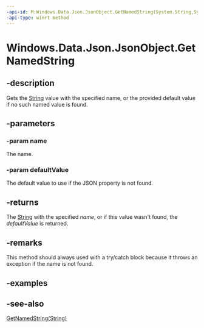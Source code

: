 ----api-id: M:Windows.Data.Json.JsonObject.GetNamedString(System.String,System.String)
-api-type: winrt method
---<!-- Method syntaxpublic string GetNamedString(System.String name, System.String defaultValue)--># Windows.Data.Json.JsonObject.GetNamedString## -descriptionGets the [String](https://msdn.microsoft.com/library/system.string.aspx) value with the specified name, or the provided default value if no such named value is found.## -parameters### -param nameThe name.### -param defaultValueThe default value to use if the JSON property is not found.## -returnsThe [String](https://msdn.microsoft.com/library/system.string.aspx) with the specified *name*, or if this value wasn't found, the *defaultValue* is returned.## -remarksThis method should always used with a try/catch block because it throws an exception if the name is not found.## -examples## -see-also[GetNamedString(String)](jsonobject_getnamedstring_409995224.md)